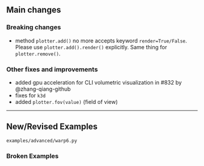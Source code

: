 ## Main changes

### Breaking changes
- method `plotter.add()` no more accepts keyword `render=True/False`. Please use `plotter.add().render()` explicitly. Same thing for `plotter.remove()`.

### Other fixes and improvements
- added gpu acceleration for CLI volumetric visualization in #832 by @zhang-qiang-github
- fixes for `k3d`
- added `plotter.fov(value)` (field of view)


-------------------------
## New/Revised Examples
```
examples/advanced/warp6.py

```

### Broken Examples

